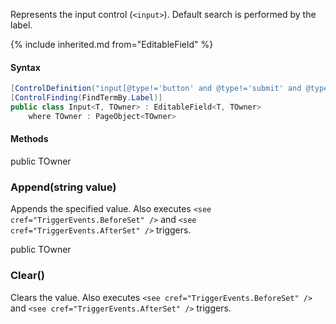 Represents the input control (`<input>`).
Default search is performed by the label.

{% include inherited.md from="EditableField" %}

#### Syntax

```cs
[ControlDefinition("input[@type!='button' and @type!='submit' and @type!='reset']")]
[ControlFinding(FindTermBy.Label)]
public class Input<T, TOwner> : EditableField<T, TOwner>
    where TOwner : PageObject<TOwner>
```

#### Methods

<div class="member">
    <span class="head"><span class="keyword">public</span> <span class="type">TOwner</span></span>
    <h3><span class="body">Append</span><span class="tail">(<span class="keyword">string</span> value)</span></h3>
</div>

Appends the specified value.
Also executes `<see cref="TriggerEvents.BeforeSet" />` and `<see cref="TriggerEvents.AfterSet" />` triggers.

<div class="member">
    <span class="head"><span class="keyword">public</span> <span class="type">TOwner</span></span>
    <h3><span class="body">Clear()</span></h3>
</div>

Clears the value.
Also executes `<see cref="TriggerEvents.BeforeSet" />` and `<see cref="TriggerEvents.AfterSet" />` triggers.